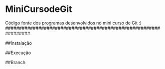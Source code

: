 ﻿# MiniCursodeGit
Código fonte dos programas desenvolvidos no mini curso de Git :)
#################################################################

##Instalação

##Execução

##Branch
